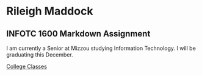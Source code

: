# Rileigh Maddock
## INFOTC 1600 Markdown Assignment 
 I am currently a Senior at Mizzou studying Information Technology. I will be graduating this December. 
 
[College Classes](collegeClasses.md)
 
